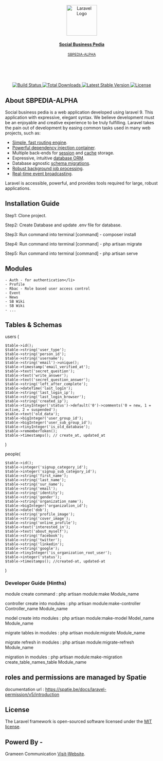 <div align="center" style="text-align:center;">
    <a href="https://laravel.com" target="_blank">
        <img src="https://th.bing.com/th/id/R.1939adc1a6dc9e25954a77684c590457?rik=ALgGE7VuOqkGNg&riu=http%3a%2f%2fsocialbusinesspedia.com%2fimg%2flogo%2fsocial-business-pedia-logo.png&ehk=HS76CdbpMPzkMe1jz3OHCSEYKOqWtOTvFSV1yvtn8nI%3d&risl=&pid=ImgRaw&r=0" width="100px" alt="Laravel Logo">
        <h4>Social Business Pedia</h4>
        <small>SBPEDIA-ALPHA</small>
    </a>
</div>
<br/><br/>
<div align="center" style="margin-top:50px; ">
    <a href="https://github.com/laravel/framework/actions">
        <img src="https://github.com/laravel/framework/workflows/tests/badge.svg" alt="Build Status">
    </a>
    <a href="https://packagist.org/packages/laravel/framework">
        <img src="https://img.shields.io/packagist/dt/laravel/framework" alt="Total Downloads">
    </a>
    <a href="https://packagist.org/packages/laravel/framework">
        <img src="https://img.shields.io/packagist/v/laravel/framework" alt="Latest Stable Version">
    </a>
    <a href="https://packagist.org/packages/laravel/framework">
        <img src="https://img.shields.io/packagist/l/laravel/framework" alt="License">
    </a>
</div>

## About SBPEDIA-ALPHA

Social business pedia is a web application developed using laravel 9. This application with expressive, elegant syntax. We believe development must be an enjoyable and creative experience to be truly fulfilling. Laravel takes the pain out of development by easing common tasks used in many web projects, such as:

- [Simple, fast routing engine](https://laravel.com/docs/routing).
- [Powerful dependency injection container](https://laravel.com/docs/container).
- Multiple back-ends for [session](https://laravel.com/docs/session) and [cache](https://laravel.com/docs/cache) storage.
- Expressive, intuitive [database ORM](https://laravel.com/docs/eloquent).
- Database agnostic [schema migrations](https://laravel.com/docs/migrations).
- [Robust background job processing](https://laravel.com/docs/queues).
- [Real-time event broadcasting](https://laravel.com/docs/broadcasting).

Laravel is accessible, powerful, and provides tools required for large, robust applications.

## Installation Guide

Step1: Clone project. 

Step2: Create Database and update .env file for database.

Step3: Run command into terminal [command] - composer install

Step4: Run command into terminal [command] - php artisan migrate

Step5: Run command into terminal [command] - php artisan serve

## Modules

    - Auth - for authentication</li>
    - Profile
    - Rbac - Role based user access control
    - Event
    - News
    - SB Wiki
    - SB Wiki
    - ...

## Tables & Schemas


users (

    $table->id();
    $table->string('user_type');
    $table->string('person_id');
    $table->string('username');
    $table->string('email')->unique();
    $table->timestamp('email_verified_at');
    $table->text('secret_question');
    $table->text('write_answer');
    $table->text('secret_question_answer');
    $table->string('left_after_complete');
    $table->dateTime('last_login');
    $table->string('last_login_ip');
    $table->string('last_login_browser');
    $table->string('created_ip');
    $table->tinyInteger('status')->default('0')->comments('0 = new, 1 = active, 2 = suspended');
    $table->text('old_data');
    $table->bigInteger('user_group_id');
    $table->bigInteger('user_sub_group_id');
    $table->tinyInteger('is_old_database');
    $table->rememberToken();
    $table->timestamps(); // create_at, updated_at    
)


people(

    $table->id();
    $table->integer('signup_category_id');
    $table->integer('signup_sub_category_id');
    $table->string('first_name');
    $table->string('last_name');
    $table->string('sur_name');
    $table->string('email');
    $table->string('identity');
    $table->string('gender');
    $table->string('organization_name');
    $table->bigInteger('organization_id');
    $table->date('dob');
    $table->string('profile_image');
    $table->string('cover_image');
    $table->string('online_profile');
    $table->text('interested_in');
    $table->text('about_myself');
    $table->string('facebook');
    $table->string('twitter');
    $table->string('linkedin');
    $table->string('google');
    $table->tinyInteger('is_organization_root_user');
    $table->integer('status');
    $table->timestamps(); //created-at, updated-at     
 )

### Developer Guide (Hinths)

module create command : php artisan module:make Module_name

controller create into modules : php artisan module:make-controller Controller_name Module_name

model create into modules : php artisan module:make-model Model_name Module_name

migrate tables in modules : php artisan module:migrate Module_name

migrate refresh in modules : php artisan module:migrate-refresh Module_name

migration in modules : php artisan module:make-migration create_table_names_table Module_name


## roles and permissions are managed by Spatie
  
  documentation url : https://spatie.be/docs/laravel-permission/v5/introduction


## License

The Laravel framework is open-sourced software licensed under the [MIT license](https://opensource.org/licenses/MIT).

## Powerd By - 
Grameen Communication [Visit-Website](https://grameen.technology).
